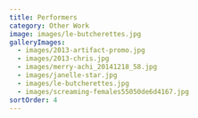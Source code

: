 ```yaml
---
title: Performers
category: Other Work
image: images/le-butcherettes.jpg
galleryImages:
  - images/2013-artifact-promo.jpg
  - images/2013-chris.jpg
  - images/merry-achi_20141218_58.jpg
  - images/janelle-star.jpg
  - images/le-butcherettes.jpg
  - images/screaming-females55050de6d4167.jpg
sortOrder: 4
---
```

